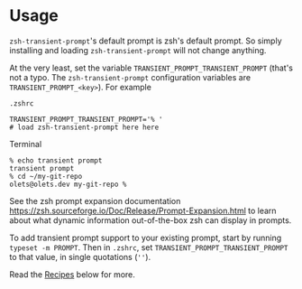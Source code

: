 # Usage

`zsh-transient-prompt`'s default prompt is zsh's default prompt. So simply installing and loading `zsh-transient-prompt` will not change anything.

At the very least, set the variable `TRANSIENT_PROMPT_TRANSIENT_PROMPT` (that's not a typo. The `zsh-transient-prompt` configuration variables are `TRANSIENT_PROMPT_<key>`). For example

`.zshrc`

```shell
TRANSIENT_PROMPT_TRANSIENT_PROMPT='% '
# load zsh-transient-prompt here here
```

Terminal

```shell
% echo transient prompt
transient prompt
% cd ~/my-git-repo
olets@olets.dev my-git-repo %
```

See the zsh prompt expansion documentation <https://zsh.sourceforge.io/Doc/Release/Prompt-Expansion.html> to learn about what dynamic information out-of-the-box zsh can display in prompts.

To add transient prompt support to your existing prompt, start by running `typeset -m PROMPT`. Then in `.zshrc`, set `TRANSIENT_PROMPT_TRANSIENT_PROMPT` to that value, in single quotations (`''`).

Read the [Recipes](/recipes) below for more.

